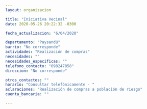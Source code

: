 ```yaml
---
layout: organizacion

title: "Iniciativa Vecinal"
date: 2020-05-26 20:22:32 -0300

fecha_actualizacion: "6/04/2020"

departamento: "Paysandú"
barrio: "No corresponde"
actividades: "Realización de compras"
necesidades: ""
necesidades_especificas: ""
telefono_contacto: "098247858"
direccion: "No corresponde"

otros_contactos: ""
horario: "Consultar telefónicamente - "
aclaraciones: "Realización de compras a población de riesgo"
cuenta_bancaria: ""

---
```

